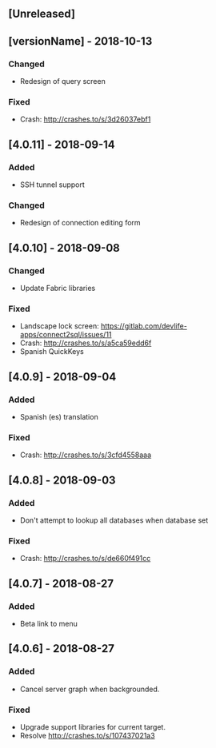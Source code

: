## [Unreleased]

## [versionName] - 2018-10-13

### Changed
- Redesign of query screen

### Fixed
- Crash: http://crashes.to/s/3d26037ebf1

## [4.0.11] - 2018-09-14

### Added
- SSH tunnel support

### Changed
- Redesign of connection editing form

## [4.0.10] - 2018-09-08

### Changed
- Update Fabric libraries

### Fixed
- Landscape lock screen: https://gitlab.com/devlife-apps/connect2sql/issues/11
- Crash: http://crashes.to/s/a5ca59edd6f
- Spanish QuickKeys

## [4.0.9] - 2018-09-04

### Added
- Spanish (es) translation

### Fixed
- Crash: http://crashes.to/s/3cfd4558aaa

## [4.0.8] - 2018-09-03

### Added
- Don't attempt to lookup all databases when database set

### Fixed
- Crash: http://crashes.to/s/de660f491cc

## [4.0.7] - 2018-08-27

### Added
- Beta link to menu

## [4.0.6] - 2018-08-27

### Added
- Cancel server graph when backgrounded.

### Fixed
- Upgrade support libraries for current target.
- Resolve http://crashes.to/s/107437021a3
